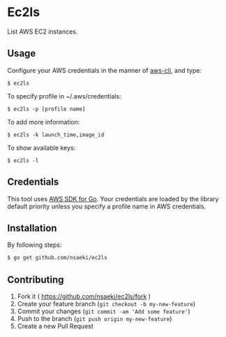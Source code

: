 # Ec2ls

List AWS EC2 instances.

## Usage

Configure your AWS credentials in the manner of [aws-cli](https://github.com/aws/aws-cli), and type:

    $ ec2ls

To specify profile in ~/.aws/credentials:

    $ ec2ls -p [profile name]

To add more information:

    $ ec2ls -k launch_time,image_id

To show available keys:

    $ ec2ls -l

## Credentials

This tool uses [AWS SDK for Go](https://github.com/aws/aws-sdk-go). Your credentials are loaded by the library default priority unless you specify a profile name in AWS credentials.

## Installation

By following steps:

```bash
$ go get github.com/nsaeki/ec2ls
```

## Contributing

1. Fork it ( https://github.com/nsaeki/ec2ls/fork )
2. Create your feature branch (`git checkout -b my-new-feature`)
3. Commit your changes (`git commit -am 'Add some feature'`)
4. Push to the branch (`git push origin my-new-feature`)
5. Create a new Pull Request

